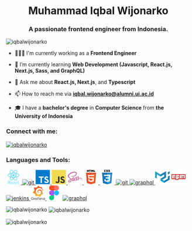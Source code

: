 <h1 align="center">Muhammad Iqbal Wijonarko</h1>
<h3 align="center">A passionate frontend engineer from Indonesia.</h3>

<p align="left"> <img src="https://komarev.com/ghpvc/?username=iqbalwijonarko&label=Profile%20views&color=0e75b6&style=flat" alt="iqbalwijonarko" /> </p>

- 🧑🏻‍💻 I'm currently working as a **Frontend Engineer**

- 🌱 I’m currently learning **Web Development (Javascript, React.js, Next.js, Sass, and GraphQL)**

- 💬 Ask me about **React.js, Next.js**, and **Typescript**

- 📫 How to reach me via **iqbal.wijonarko@alumni.ui.ac.id**

- 🎓 I have a **bachelor's degree** in **Computer Science** from **the University of Indonesia**

<h3 align="left">Connect with me:</h3>
<p align="left">
<a href="https://www.linkedin.com/in/iqbalwijonarko/" target="blank"><img align="center" src="https://raw.githubusercontent.com/rahuldkjain/github-profile-readme-generator/master/src/images/icons/Social/linked-in-alt.svg" alt="iqbalwijonarko" height="30" width="40" /></a>

<h3 align="left">Languages and Tools:</h3>

<p align="left"> 
<a href="https://react.dev/" target="_blank" rel="noreferrer"> <img src="https://raw.githubusercontent.com/devicons/devicon/1119b9f84c0290e0f0b38982099a2bd027a48bf1/icons/react/react-original-wordmark.svg" alt="git" width="40" height="40"/>
<a href="https://nextjs.org/" target="_blank" rel="noreferrer"> <img src="https://www.raycast.com/_next/image?url=https%3A%2F%2Ffiles.raycast.com%2F4dnlt8m2mcb98bzc4zb8pggc4csi&w=64&q=75" alt="git" width="40" height="40"/>
<a href="https://www.typescriptlang.org/" target="_blank" rel="noreferrer"> <img src="https://raw.githubusercontent.com/devicons/devicon/1119b9f84c0290e0f0b38982099a2bd027a48bf1/icons/typescript/typescript-original.svg" alt="git" width="40" height="40"/>
<a href="https://developer.mozilla.org/en-US/docs/Web/JavaScript" target="_blank" rel="noreferrer"> <img src="https://raw.githubusercontent.com/devicons/devicon/master/icons/javascript/javascript-original.svg" alt="javascript" width="40" height="40"/> </a>
<a href="https://sass-lang.com/" target="_blank" rel="noreferrer"> <img src="https://raw.githubusercontent.com/devicons/devicon/1119b9f84c0290e0f0b38982099a2bd027a48bf1/icons/sass/sass-original.svg" alt="git" width="40" height="40"/>
<a href="https://developer.mozilla.org/en-US/docs/Glossary/HTML5" target="_blank" rel="noreferrer"> <img src="https://raw.githubusercontent.com/devicons/devicon/1119b9f84c0290e0f0b38982099a2bd027a48bf1/icons/html5/html5-original-wordmark.svg" alt="git" width="40" height="40"/>
<a href="https://developer.mozilla.org/en-US/docs/Web/CSS" target="_blank" rel="noreferrer"> <img src="https://raw.githubusercontent.com/devicons/devicon/1119b9f84c0290e0f0b38982099a2bd027a48bf1/icons/css3/css3-original-wordmark.svg" alt="git" width="40" height="40"/>
<a href="https://git-scm.com/" target="_blank" rel="noreferrer"> <img src="https://www.vectorlogo.zone/logos/git-scm/git-scm-icon.svg" alt="git" width="40" height="40"/> 
<a href="https://graphql.org" target="_blank" rel="noreferrer"> <img src="https://www.vectorlogo.zone/logos/graphql/graphql-icon.svg" alt="graphql" width="40" height="40"/> </a> 
<a href="https://mui.com/" target="_blank" rel="noreferrer"> <img src="https://raw.githubusercontent.com/devicons/devicon/1119b9f84c0290e0f0b38982099a2bd027a48bf1/icons/materialui/materialui-original.svg" alt="graphql" width="40" height="40"/></a>
<a href="https://www.npmjs.com/" target="_blank" rel="noreferrer"> <img src="https://raw.githubusercontent.com/devicons/devicon/1119b9f84c0290e0f0b38982099a2bd027a48bf1/icons/npm/npm-original-wordmark.svg" alt="graphql" width="40" height="40"/></a>
<a href="https://www.jenkins.io" target="_blank" rel="noreferrer"> <img src="https://www.vectorlogo.zone/logos/jenkins/jenkins-icon.svg" alt="jenkins" width="40" height="40"/> </a>
<a href="https://grafana.com/" target="_blank" rel="noreferrer"> <img src="https://github.com/devicons/devicon/blob/master/icons/grafana/grafana-original-wordmark.svg" alt="jenkins" width="40" height="40"/> </a>
<a href="https://www.figma.com" target="_blank" rel="noreferrer"> <img src="https://raw.githubusercontent.com/devicons/devicon/1119b9f84c0290e0f0b38982099a2bd027a48bf1/icons/figma/figma-original.svg" alt="graphql" width="40" height="40"/></a>
<a href="https://sentry.io/welcome/" target="_blank" rel="noreferrer"> <img src="https://static.cdnlogo.com/logos/s/2/sentry.svg" alt="graphql" width="40" height="40"/></a>  

  
</p>

<p><img align="left" src="https://github-readme-stats.vercel.app/api/top-langs?username=iqbalwijonarko&show_icons=true&locale=en&layout=compact&theme=tokyonight" alt="iqbalwijonarko" /></p>

<p>&nbsp;<img align="center" src="https://github-readme-stats.vercel.app/api?username=iqbalwijonarko&show_icons=true&locale=en&theme=tokyonight" alt="iqbalwijonarko" /></p>

<p><img align="center" src="https://github-readme-streak-stats.herokuapp.com/?user=iqbalwijonarko&&theme=tokyonight" alt="iqbalwijonarko" /></p>
  
<!--   ![Metrics](https://metrics.lecoq.io/sultanfariz?template=classic&base.community=0&base.metadata=0&isocalendar=1&lines=1&achievements=1&isocalendar.duration=half-year&achievements.threshold=C&achievements.secrets=true&achievements.display=detailed&achievements.limit=0&config.timezone=Asia%2FJakarta) -->
